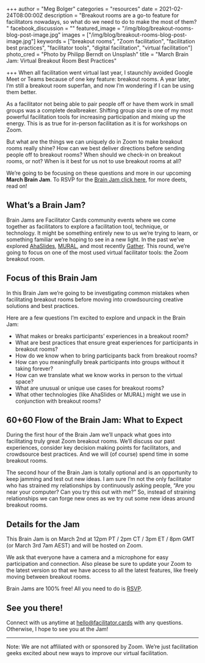 +++
author = "Meg Bolger"
categories = "resources"
date = 2021-02-24T08:00:00Z
description = "Breakout rooms are a go-to feature for facilitators nowadays, so what do we need to do to make the most of them? "
facebook_discussion = ""
featured_image = "/img/blog/breakout-rooms-blog-post-image.jpg"
images = ["/img/blog/breakout-rooms-blog-post-image.jpg"]
keywords = ["breakout rooms", "Zoom facilitation", "facilitation best practices", "facilitator tools", "digital facilitation", "virtual facilitation"]
photo_cred = "Photo by Philipp Berndt on Unsplash"
title = "March Brain Jam: Virtual Breakout Room Best Practices"

+++
When all facilitation went virtual last year, I staunchly avoided Google Meet or Teams because of one key feature: breakout rooms. A year later, I’m still a breakout room superfan, and now I’m wondering if I can be using them better.

As a facilitator not being able to pair people off or have them work in small groups was a complete dealbreaker. Shifting group size is one of my most powerful facilitation tools for increasing participation and mixing up the energy. This is as true for in-person facilitation as it is for workshops on Zoom.

But what are the things we can uniquely do in Zoom to make breakout rooms really shine? How can we best deliver directions before sending people off to breakout rooms? When should we check-in on breakout rooms, or not? When is it best for us not to use breakout rooms at all?

We’re going to be focusing on these questions and more in our upcoming **March Brain Jam**. To RSVP for the [Brain Jam click here](https://airtable.com/shryTZVY7ieydXSAy?prefill_Date=March+2nd+Brain+Jam+on+Breakout+Rooms), for more deets, read on!

## What’s a Brain Jam?

Brain Jams are Facilitator Cards community events where we come together as facilitators to explore a facilitation tool, technique, or technology. It might be something entirely new to us we’re trying to learn, or something familiar we’re hoping to see in a new light. In the past we’ve explored [AhaSlides](https://www.facilitator.cards/blog/using-ahaslides-for-virtual-facilitation-canning-the-brain-jam/), [MURAL](https://www.facilitator.cards/blog/using-mural-for-virtual-facilitation-canning-the-brain-jam/), and most recently [Gather](https://www.facilitator.cards/blog/come-brain-jam-on-gather.town/). This round, we’re going to focus on one of the most used virtual facilitator tools: the Zoom breakout room.

## Focus of this Brain Jam

In this Brain Jam we’re going to be investigating common mistakes when facilitating breakout rooms before moving into crowdsourcing creative solutions and best practices.

Here are a few questions I’m excited to explore and unpack in the Brain Jam:

* What makes or breaks participants’ experiences in a breakout room?
* What are best practices that ensure great experiences for participants in breakout rooms?
* How do we know when to bring participants back from breakout rooms?
* How can you meaningfully break participants into groups without it taking forever?
* How can we translate what we know works in person to the virtual space?
* What are unusual or unique use cases for breakout rooms?
* What other technologies (like AhaSlides or MURAL) might we use in conjunction with breakout rooms?

## 60+60 Flow of the Brain Jam: What to Expect

During the first hour of the Brain Jam we’ll unpack what goes into facilitating truly great Zoom breakout rooms. We’ll discuss our past experiences, consider key decision making points for facilitators, and crowdsource best practices. And we will (of course) spend time in some breakout rooms.

The second hour of the Brain Jam is totally optional and is an opportunity to keep jamming and test out new ideas. I am sure I’m not the only facilitator who has strained my relationships by continuously asking people, “Are you near your computer? Can you try this out with me?” So, instead of straining relationships we can forge new ones as we try out some new ideas around breakout rooms.

## Details for the Jam

This Brain Jam is on March 2nd at 12pm PT / 2pm CT / 3pm ET / 8pm GMT (or March 3rd 7am AEST) and will be hosted on Zoom.

We ask that everyone have a camera and a microphone for easy participation and connection. Also please be sure to update your Zoom to the latest version so that we have access to all the latest features, like freely moving between breakout rooms.

Brain Jams are 100% free! All you need to do is [RSVP](https://airtable.com/shryTZVY7ieydXSAy?prefill_Date=March+2nd+Brain+Jam+on+Breakout+Rooms).

## See you there!

Connect with us anytime at hello@facilitator.cards with any questions. Otherwise, I hope to see you at the Jam!

***

Note: We are not affiliated with or sponsored by Zoom. We’re just facilitation geeks excited about new ways to improve our virtual facilitation.